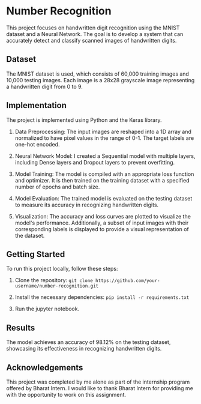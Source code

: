 # Number Recognition

This project focuses on handwritten digit recognition using the MNIST dataset and a Neural Network. The goal is to develop a system that can accurately detect and classify scanned images of handwritten digits.

## Dataset

The MNIST dataset is used, which consists of 60,000 training images and 10,000 testing images. Each image is a 28x28 grayscale image representing a handwritten digit from 0 to 9.

## Implementation

The project is implemented using Python and the Keras library.

1. Data Preprocessing: The input images are reshaped into a 1D array and normalized to have pixel values in the range of 0-1. The target labels are one-hot encoded.

2. Neural Network Model: I created a Sequential model with multiple layers, including Dense layers and Dropout layers to prevent overfitting.

3. Model Training: The model is compiled with an appropriate loss function and optimizer. It is then trained on the training dataset with a specified number of epochs and batch size.

4. Model Evaluation: The trained model is evaluated on the testing dataset to measure its accuracy in recognizing handwritten digits.

5. Visualization: The accuracy and loss curves are plotted to visualize the model's performance. Additionally, a subset of input images with their corresponding labels is displayed to provide a visual representation of the dataset.

## Getting Started

To run this project locally, follow these steps:

1. Clone the repository: `git clone https://github.com/your-username/number-recognition.git`

2. Install the necessary dependencies: `pip install -r requirements.txt`

3. Run the jupyter notebook.

## Results

The model achieves an accuracy of 98.12% on the testing dataset, showcasing its effectiveness in recognizing handwritten digits.

## Acknowledgements

This project was completed by me alone as part of the internship program offered by Bharat Intern. I would like to thank Bharat Intern for providing me with the opportunity to work on this assignment.
